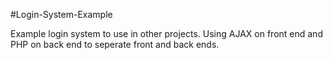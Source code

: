 #Login-System-Example

Example login system to use in other projects.
Using AJAX on front end and PHP on back end to seperate front and back ends.
